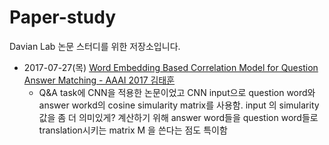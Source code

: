 # Paper-study

Davian Lab 논문 스터디를 위한 저장소입니다.


* 2017-07-27(목)
  [Word Embedding Based Correlation Model for Question Answer Matching - AAAI 2017 김태훈](https://github.com/awesome-davian/Paper-study/commit/5c4383ba2ef5b52fb3ea57539adbd12af623492c#diff-504e07d8151d05a7cf63c5f93e070edf)  
  - Q&A task에 CNN을 적용한 논문이었고 CNN input으로 question word와 answer workd의
    cosine simularity matrix를 사용함. input 의 simularity값을 좀 더 의미있게?
    계산하기 위해 answer word들을 question word들로 translation시키는 matrix M 을 쓴다는 점도 특이함
